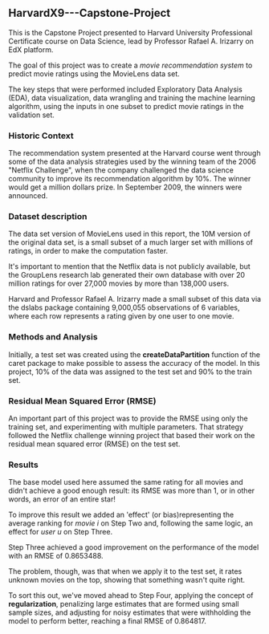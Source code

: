 ## HarvardX9---Capstone-Project

This is the Capstone Project presented to Harvard University Professional Certificate course on Data Science, lead by Professor Rafael A. Irizarry on EdX platform.

The goal of this project was to create a *movie recommendation system* to predict movie ratings using the MovieLens data set. 

The key steps that were performed included Exploratory Data Analysis (EDA), data visualization, data wrangling and training the machine learning algorithm,
using the inputs in one subset to predict movie ratings in the validation set.

### Historic Context

The recommendation system presented at the Harvard course went through some of the data analysis strategies used by the winning team of the 2006 "Netflix Challenge",  when the company challenged the data science community to improve its recommendation algorithm by 10%. The winner would get a million dollars prize. 
In September 2009, the winners were announced.

### Dataset description

The data set version of MovieLens used in this report, the 10M version of the original data set, is a small subset of a much larger set with millions of ratings, 
in order to make the computation faster.

It's important to mention that the Netflix data is not publicly available, but the GroupLens research lab generated their own database with over 20 million ratings 
for over 27,000 movies by more than 138,000 users.

Harvard and Professor Rafael A. Irizarry made a small subset of this data via the dslabs package containing 9,000,055 observations of 6 variables, 
where each row represents a rating given by one user to one movie.

### Methods and Analysis

Initially, a test set was created using the **createDataPartition** function of the caret package to make possible to assess the accuracy of the model. In this project, 10% of the data was assigned to the test set and 90% to the train set.

### Residual Mean Squared Error (RMSE)

An important part of this project was to provide the RMSE using only the training set, and experimenting with multiple parameters. 
That strategy followed the Netflix challenge winning project that based their work on the residual mean squared error (RMSE) on the test set.

### Results

The base model used here assumed the same rating for all movies and didn't achieve a good enough result: 
its RMSE was more than 1, or in other words, an error of an entire star! 

To improve this result we added an 'effect' (or bias)representing the average ranking for *movie i* on Step Two and, following the same logic, an effect for *user u* on Step Three.

Step Three achieved a good improvement on the performance of the model with an RMSE of 0.8653488.

The problem, though, was that when we apply it to the test set, it rates unknown movies on the top, showing that something wasn't quite right.

To sort this out, we've moved ahead to Step Four, applying the concept of **regularization**, penalizing large estimates that are formed using small sample sizes, 
and adjusting for noisy estimates that were withholding the model to perform better, reaching a final RMSE of 0.864817.
